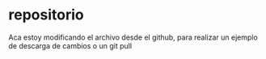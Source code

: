 # repositorio
Aca estoy modificando el archivo desde el github, para realizar un ejemplo de descarga de cambios o un git pull
